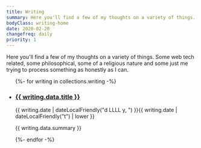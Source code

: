 ```yaml
---
title: Writing
summary: Here you'll find a few of my thoughts on a variety of things. Some web tech related, some philosophical, some of a religious nature and some just me trying to process something as honestly as I can.
bodyClass: writing-home
date: 2020-02-20
changefreq: daily
priority: 1
---
```


Here you'll find a few of my thoughts on a variety of things. Some web tech related, some philosophical, some of a religious nature and some just me trying to process something as honestly as I can.

<ul class="[ wrapper flow ] writing__list">
{%- for writing in collections.writing -%}
  <li class="writing__list-item">
    <article class="[ wrapper flow ] writing__summary">
      <h3><a href="{{ writing.url }}">{{ writing.data.title }}</a></h3>
      <time datetime="{{ writing.date | dateLocal }}">{{ writing.date | dateLocalFriendly("d LLLL y, ") }}{{ writing.date | dateLocalFriendly("t") | lower }}</time>
      <p>{{ writing.data.summary }}</p>
    </article>
  </li>
{%- endfor -%}
</ul>
